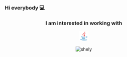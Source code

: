 
### Hi everybody 💻




<h3 align="center"> I am interested in working with</h3>
<p align="center">
  <img src="https://raw.githubusercontent.com/devicons/devicon/master/icons/java/java-original.svg" alt="java" width="30" height="30"/>
</p>
<p align="center"><img align="center" src="https://github-readme-stats.vercel.app/api/top-langs/?username=nurhayatketenci&layout=compact" alt="shely"/></p>

